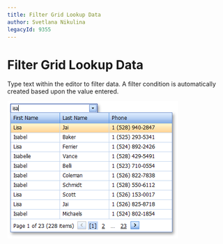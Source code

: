 ```yaml
---
title: Filter Grid Lookup Data
author: Svetlana Nikulina
legacyId: 9355
---
```

# Filter Grid Lookup Data
Type text within the editor to filter data. A filter condition is automatically created based upon the value entered.

![ASPxGridLookup_Filtration](../../../images/img13291.png)